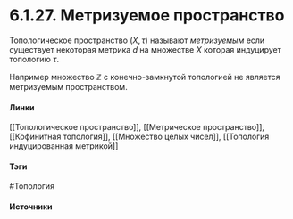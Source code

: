 # 6.1.27. Метризуемое пространство
Топологическое пространство $(X,\tau)$ называют *метризуемым* если существует некоторая метрика $d$ на множестве $X$ которая индуцирует топологию $\tau$.

Например множество $\mathbb{Z}$ с конечно-замкнутой топологией не является метризуемым пространством.
#### Линки
 [[Топологическое пространство]],
 [[Метрическое пространство]],
 [[Кофинитная топология]],
 [[Множество целых чисел]],
 [[Топология индуцированная метрикой]]
#### Тэги
 #Топология 
#### Источники
 